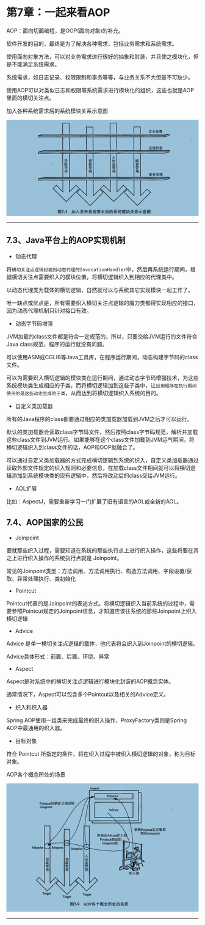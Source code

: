 # 第7章：一起来看AOP

AOP：面向切面编程，是OOP(面向对象)的补充。

软件开发的目的，最终是为了解决各种需求，包括业务需求和系统需求。

使用面向对象方法，可以对业务需求进行很好的抽象和封装，并且使之模块化，但是不能满足系统需求。

系统需求，如日志记录、权限限制和事务等等，与业务关系不大但是不可缺少。

使用AOP可以对类似日志和权限等系统需求进行模块化的组织，这些也就是AOP里面的横切关注点。

加入各种系统需求后的系统模块关系示意图

![20190826153327](images/20190826153327.png)


----

##  7.3、Java平台上的AOP实现机制

- 动态代理

将`横切关注点逻辑封装到动态代理的InvocationHandler`中，然后再系统运行期间，根据横切关注点需要织入的模块位置，将横切逻辑织入到相应的代理类中。

以动态代理类为载体的横切逻辑，自然就可以与系统其它实现模块一起工作了。

唯一缺点或优点是，所有需要织入横切关注点逻辑的魔力类都得实现相应的接口，因为动态代理机制只针对接口有效。

- 动态字节码增强

JVM加载的class文件都是符合一定规范的，所以，只要交给JVM运行的文件符合Java class规范，程序的运行就没有问题。

可以使用ASM或CGLIB等Java工具库，在程序运行期间，动态构建字节码的class文件。

可以为需要织入横切逻辑的模块类在运行期间，通过动态字节码增强技术，为这些系统模块类生成相应的子类，而将横切逻辑加到这些子类中，让`应用程序在执行期间使用的是这些动态生成的子类`，从而达到将横切逻辑织入系统的目的。

- 自定义类加载器

所有的Java程序的class都要通过相应的类加载器加载到JVM之后才可以运行。

默认的类加载器会读取class字节码文件，然后按照class字节码规范，解析并加载这些class文件到JVM运行。如果能够在这个class文件加载到JVM运气期间，将横切逻辑织入到class文件的话，AOP和OOP就融合了。

可以通过自定义类加载器的方式完成横切逻辑到系统的织入，自定义类加载器通过读取外部文件规定的织入规则和必要信息，在加载class文件期间就可以将横切逻辑添加到系统模块类的现有逻辑中，然后将改动后的class交给JVM运行。

- AOL扩展

比如：AspectJ，需要重新学习一门扩展了旧有语言的AOL或全新的AOL。

##  7.4、AOP国家的公民

- Joinpoint

要就那些织入过程，需要知道在系统的那些执行点上进行织入操作，这些将要在其之上进行织入操作的系统执行点就是 Joinpoint。

常见的Joinpoint类型：方法调用、方法调用执行、构造方法调用、字段设置/获取、异常处理执行、类初始化

- Pointcut

Pointcut代表的是Joinpoint的表述方式。将横切逻辑织入当前系统的过程中，需要参照Pointcut规定的Joinpoint信息，才知道应该往系统的那些Joinpoint上织入横切逻辑

- Advice

Advice 是单一横切关注点逻辑的载体，他代表将会织入到Joinpoint的横切逻辑。

Advice具体形式：前置、后置、环绕、异常

- Aspect

Aspect是对系统中的横切关注点逻辑进行模块化封装的AOP概念实体。

通常情况下，Aspect可以包含多个Pointcut以及相关的Advice定义。

- 织入和织入器

Spring AOP使用一组类来完成最终的织入操作，ProxyFactory类则是Spring AOP中最通用的织入器。

- 目标对象

符合 Pointcut 所指定的条件，将在织入过程中被织入横切逻辑的对象，称为目标对象。


AOP各个概念所处的场景

![20190826170851](images/20190826170851.png)

----